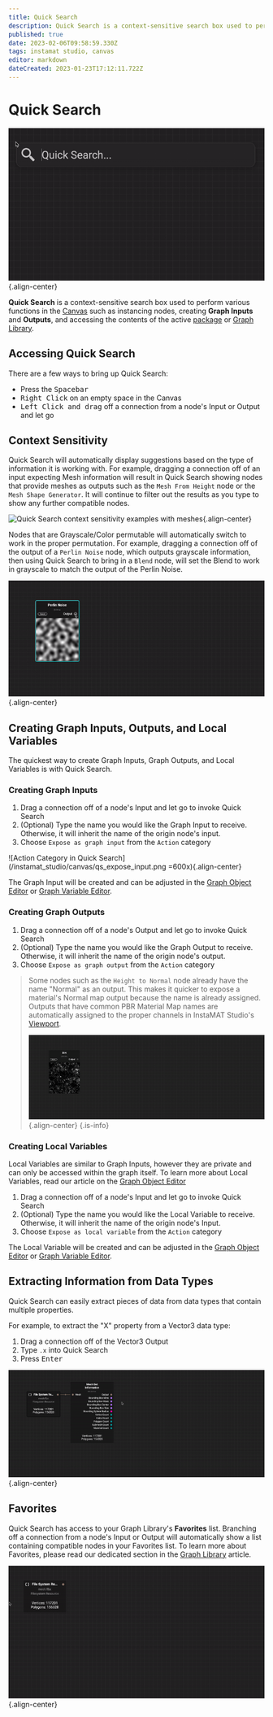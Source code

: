```yaml
---
title: Quick Search
description: Quick Search is a context-sensitive search box used to perform various functions in the Canvas such as instancing nodes, creating Graph Inputs and Outputs, and accessing the contents of the active package or Graph Library.
published: true
date: 2023-02-06T09:58:59.330Z
tags: instamat studio, canvas
editor: markdown
dateCreated: 2023-01-23T17:12:11.722Z
---
```


# Quick Search

![Quick Search showing multiple search examples](/instamat_studio/canvas/qs_options.gif){.align-center}

**Quick Search** is a context-sensitive search box used to perform various functions in the [Canvas](/Products/InstaMAT_Studio/Canvas) such as instancing nodes, creating **Graph Inputs** and **Outputs**, and accessing the contents of the active [package](/Products/InstaMAT_Studio/Canvas/Canvas_Interface/Package_Management) or [Graph Library](/Products/InstaMAT_Studio/Canvas/Canvas_Interface/Graph_Library).

## Accessing Quick Search

There are a few ways to bring up Quick Search:

- Press the <kbd>Spacebar</kbd>
- <kbd>Right Click</kbd> on an empty space in the Canvas
- <kbd>Left Click and drag</kbd> off a connection from a node's Input or Output and let go

## Context Sensitivity
Quick Search will automatically display suggestions based on the type of information it is working with. For example, dragging a connection off of an input expecting Mesh information will result in Quick Search showing nodes that provide meshes as outputs such as the `Mesh From Height` node or the `Mesh Shape Generator`. It will continue to filter out the results as you type to show any further compatible nodes.

![Quick Search context sensitivity examples with meshes](/instamat_studio/canvas/qs_mesh.gif){.align-center}

Nodes that are Grayscale/Color permutable will automatically switch to work in the proper permutation. For example, dragging a connection off of the output of a `Perlin Noise` node, which outputs grayscale information, then using Quick Search to bring in a `Blend` node, will set the Blend to work in grayscale to match the output of the Perlin Noise.

![Quick Search context sensitivity examples with node permutations](/instamat_studio/canvas/qs_permutations.gif){.align-center}

## Creating Graph Inputs, Outputs, and Local Variables
The quickest way to create Graph Inputs, Graph Outputs, and Local Variables is with Quick Search.

### Creating Graph Inputs

1. Drag a connection off of a node's Input and let go to invoke Quick Search
2. (Optional) Type the name you would like the Graph Input to receive. Otherwise, it will inherit the name of the origin node's input.
3. Choose `Expose as graph input` from the `Action` category

![Action Category in Quick Search](/instamat_studio/canvas/qs_expose_input.png =600x){.align-center}


The Graph Input will be created and can be adjusted in the [Graph Object Editor](/Products/InstaMAT_Studio/Canvas/Canvas_Interface/Graph_Object_Editor) or [Graph Variable Editor](/Products/InstaMAT_Studio/Canvas/Canvas_Interface/Graph_Variable_Editor).

### Creating Graph Outputs

1. Drag a connection off of a node's Output and let go to invoke Quick Search
2. (Optional) Type the name you would like the Graph Output to receive. Otherwise, it will inherit the name of the origin node's output.
3. Choose `Expose as graph output` from the `Action` category

> Some nodes such as the `Height to Normal` node already have the name "Normal" as an output. This makes it quicker to expose a material's Normal map output because the name is already assigned. Outputs that have common PBR Material Map names are automatically assigned to the proper channels in InstaMAT Studio's [Viewport](/Products/InstaMAT_Studio/Canvas/Canvas_Interface/Viewport).
>
> ![GIF of Normal Map output example](/instamat_studio/canvas/qs_output.gif){.align-center}
{.is-info}

### Creating Local Variables
Local Variables are similar to Graph Inputs, however they are private and can only be accessed within the graph itself. To learn more about Local Variables, read our article on the <a href="/">Graph Object Editor</a>

1. Drag a connection off of a node's Input and let go to invoke Quick Search
2. (Optional) Type the name you would like the Local Variable to receive. Otherwise, it will inherit the name of the origin node's Input.
3. Choose `Expose as local variable` from the `Action` category

The Local Variable will be created and can be adjusted in the [Graph Object Editor](/Products/InstaMAT_Studio/Canvas/Canvas_Interface/Graph_Object_Editor) or [Graph Variable Editor](/Products/InstaMAT_Studio/Canvas/Canvas_Interface/Graph_Variable_Editor).

## Extracting Information from Data Types

Quick Search can easily extract pieces of data from data types that contain multiple properties.

For example, to extract the "X" property from a Vector3 data type:

1. Drag a connection off of the Vector3 Output
2. Type `.x` into Quick Search
3. Press <kbd>Enter</kbd>

![GIF of extraction process](/instamat_studio/canvas/qs_extract.gif){.align-center}

## Favorites
Quick Search has access to your Graph Library's **Favorites** list. Branching off a connection from a node's Input or Output will automatically show a list containing compatible nodes in your Favorites list. To learn more about Favorites, please read our dedicated section in the [Graph Library](/Products/InstaMAT_Studio/Canvas/Canvas_Interface/Graph_Library) article.

![GIF showing Favorites](/instamat_studio/canvas/qs_favorites.gif){.align-center}